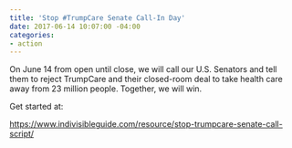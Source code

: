 ```yaml
---
title: 'Stop #TrumpCare Senate Call-In Day'
date: 2017-06-14 10:07:00 -04:00
categories:
- action
---
```


On June 14 from open until close, we will call our U.S. Senators and tell them to reject TrumpCare and their closed-room deal to take health care away from 23 million people. Together, we will win.

Get started at:

<a href ="https://www.indivisibleguide.com/resource/stop-trumpcare-senate-call-script/">https://www.indivisibleguide.com/resource/stop-trumpcare-senate-call-script/</a>